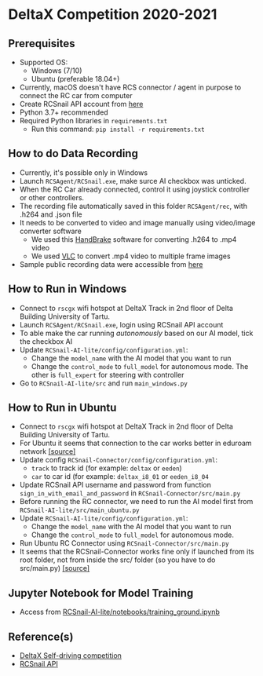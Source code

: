 # DeltaX Competition 2020-2021

## Prerequisites

- Supported OS: 
	- Windows (7/10)
	- Ubuntu (preferable 18.04+)
- Currently, macOS doesn't have RCS connector / agent in purpose to connect the RC car from computer
- Create RCSnail API account from [here](https://api.rcsnail.com/signin)
- Python 3.7+ recommended
- Required Python libraries in `requirements.txt`
	- Run this command: `pip install -r requirements.txt`


## How to do Data Recording
- Currently, it's possible only in Windows
- Launch `RCSAgent/RCSnail.exe`, make surce AI checkbox was unticked.
- When the RC Car already connected, control it using joystick controller or other controllers.
- The recording file automatically saved in this folder `RCSAgent/rec`, with .h264 and .json file
- It needs to be converted to video and image manually using video/image converter software
	- We used this [HandBrake](https://handbrake.fr/) software for converting .h264 to .mp4 video
	- We used [VLC](https://www.raymond.cc/blog/extract-video-frames-to-images-using-vlc-media-player/) to convert .mp4 video to multiple frame images 
- Sample public recording data were accessible from [here](https://owncloud.ut.ee/owncloud/index.php/s/FjqqdgPd4yaF36k)

## How to Run in Windows
- Connect to `rscgx` wifi hotspot at DeltaX Track in 2nd floor of Delta Building University of Tartu. 
- Launch `RCSAgent/RCSnail.exe`, login using RCSnail API account
- To able make the car running *autonomously* based on our AI model, tick the checkbox AI
- Update `RCSnail-AI-lite/config/configuration.yml`:
	- Change the `model_name` with the AI model that you want to run
	- Change the `control_mode` to `full_model` for autonomous mode. The other is `full_expert` for steering with controller
- Go to `RCSnail-AI-lite/src` and run `main_windows.py`


## How to Run in Ubuntu
- Connect to `rscgx` wifi hotspot at DeltaX Track in 2nd floor of Delta Building University of Tartu.
- For Ubuntu it seems that connection to the car works better in eduroam network [[source]](https://courses.cs.ut.ee/t/DeltaX2021SelfDriving/Main/OS)
- Update config `RCSnail-Connector/config/configuration.yml`:
	-  `track` to track id (for example: `deltax` or `eeden`)
	-  `car` to car id (for example: `deltax_i8_01` or `eeden_i8_04`
- Update RCSnail API username and password from function `sign_in_with_email_and_password` in `RCSnail-Connector/src/main.py`
- Before running the RC connector, we need to run the AI model first from `RCSnail-AI-lite/src/main_ubuntu.py`
- Update `RCSnail-AI-lite/config/configuration.yml`:
	- Change the `model_name` with the AI model that you want to run
	- Change the `control_mode` to `full_model` for autonomous mode.
- Run Ubuntu RC Connector using `RCSnail-Connector/src/main.py`
- It seems that the RCSnail-Connector works fine only if launched from its root folder, not from inside the src/ folder (so you have to do src/main.py) [[source]](https://courses.cs.ut.ee/t/DeltaX2021SelfDriving/Main/OS)

## Jupyter Notebook for Model Training

- Access from [RCSnail-AI-lite/notebooks/training_ground.ipynb](https://github.com/enliktjioe/deltax/blob/master/RCSnail-AI-lite/notebooks/training_ground.ipynb)

## Reference(s)
- [DeltaX Self-driving competition](https://courses.cs.ut.ee/t/DeltaX2021SelfDriving/Main/HomePage)
- [RCSnail API](https://api.rcsnail.com/)

